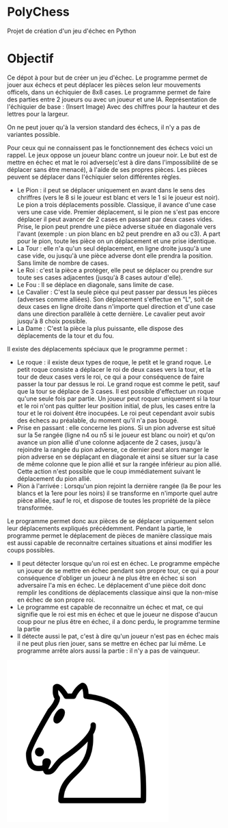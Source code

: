 # PolyChess
Projet de création d'un jeu d'échec en Python

# Objectif
Ce dépot à pour but de créer un jeu d'échec.
Le programme permet de jouer aux échecs et peut déplacer les pièces selon leur mouvements officels, dans un échiquier de 8x8 cases. Le programme permet de faire des parties entre 2 joueurs ou avec un joueur et une IA.
Représentation de l'échiquier de base :
(Insert Image)
Avec des chiffres pour la hauteur et des lettres pour la largeur.

On ne peut jouer qu'à la version standard des échecs, il n'y a pas de variantes possible.

Pour ceux qui ne connaissent pas le fonctionnement des échecs voici un rappel.
Le jeux oppose un joueur blanc contre un joueur noir. Le but est de mettre en échec et mat le roi adverse(c'est à dire dans l'impossibilité de se déplacer sans être menacé), à l'aide de ses propres pièces. Les pièces peuvent se déplacer dans l'échiquier selon différentes règles.
* Le Pion : il peut se déplacer uniquement en avant dans le sens des chriffres (vers le 8 si le joueur est blanc et vers le 1 si le joueur est noir). Le pion a trois déplacements possible. Classique, il avance d'une case vers une case vide. Premier déplacement, si le pion ne s'est pas encore déplacer il peut avancer de 2 cases en passant par deux cases vides. Prise, le pion peut prendre une pièce adverse située en diagonale vers l'avant (exemple : un pion blanc en b2 peut prendre en a3 ou c3). A part pour le pion, toute les pièce on un déplacement et une prise identique.
* La Tour : elle n'a qu'un seul déplacement, en ligne droite jusqu'à une case vide, ou jusqu'à une pièce adverse dont elle prendra la position. Sans limite de nombre de cases.
* Le Roi : c'est la pièce a protéger, elle peut se déplacer ou prendre sur toute ses cases adjacentes (jusqu'à 8 cases autour d'elle).
* Le Fou : Il se déplace en diagonale, sans limite de case.
* Le Cavalier : C'est la seule pièce qui peut passer par dessus les pièces (adverses comme alliées). Son déplacement s'effectue en "L", soit de deux cases en ligne droite dans n'importe quel direction et d'une case dans une direction parallèle à cette dernière. Le cavalier peut avoir jusqu'à 8 choix possible.
* La Dame : C'est la pièce la plus puissante, elle dispose des déplacements de la tour et du fou.

Il existe des déplacements spéciaux que le programme permet : 
* Le roque : il existe deux types de roque, le petit et le grand roque. Le petit roque consiste a déplacer le roi de deux cases vers la tour, et la tour de deux cases vers le roi, ce qui a pour conséquence de faire passer la tour par dessus le roi. Le grand roque est comme le petit, sauf que la tour se déplace de 3 cases. Il est possible d'effectuer un roque qu'une seule fois par partie. Un joueur peut roquer uniquement si la tour et le roi n'ont pas quitter leur position initial, de plus, les cases entre la tour et le roi doivent être inocupées. Le roi peut cependant avoir subis des échecs au préalable, du moment qu'il n'a pas bougé.
* Prise en passant : elle concerne les pions. Si un pion adverse est situé sur la 5e rangée (ligne n4 ou n5 si le joueur est blanc ou noir) et qu'on avance un pion allié d'une colonne adjacente de 2 cases, jusqu'à rejoindre la rangée du pion adverse, ce dernier peut alors manger le pion adverse en se déplaçant en diagonale et ainsi se situer sur la case de même colonne que le pion allié et sur la rangée inférieur au pion allié. Cette action n'est possible que le coup immédiatement suivant le déplacement du pion allié. 
* Pion à l'arrivée : Lorsqu'un pion rejoint la dernière rangée (la 8e pour les blancs et la 1ere pour les noirs) il se transforme en n'importe quel autre pièce alliée, sauf le roi, et dispose de toutes les propriété de la pièce transformée.


Le programme permet donc aux pièces de se déplacer uniquement selon leur déplacements expliqués précédemment.
Pendant la partie, le programme permet le déplacement de pièces de manière classique mais est aussi capable de reconnaitre certaines situations et ainsi modifier les coups possibles.
* Il peut détecter lorsque qu'un roi est en échec. Le programme empèche un joueur de se mettre en échec pendant son propre tour, ce qui a pour conséquence d'obliger un joueur à ne plus être en échec si son adversaire l'a mis en échec. Le déplacement d'une pièce doit donc remplir les conditions de déplacements classique ainsi que la non-mise en échec de son propre roi.
* Le programme est capable de reconnaitre un échec et mat, ce qui signifie que le roi est mis en échec et que le joueur ne dispose d'aucun coup pour ne plus être en échec, il a donc perdu, le programme termine la partie
* Il détecte aussi le pat, c'est à dire qu'un joueur n'est pas en échec mais il ne peut plus rien jouer, sans se mettre en échec par lui même. Le programme arrête alors aussi la partie : il n'y a pas de vainqueur.

<img src="/Pieces/Cavalier blanc.png" style="width: 75%;">
